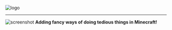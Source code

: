 ![logo](http://i.imgur.com/rg3XQ1z.png)
***

![screenshot](http://i.imgur.com/0yRNVn7.png)
**Adding fancy ways of doing tedious things in Minecraft!**